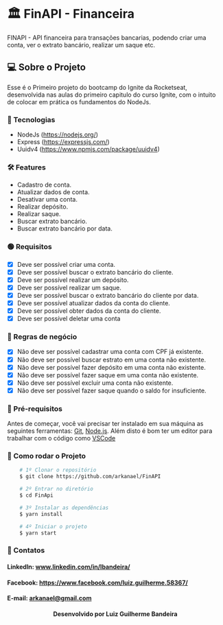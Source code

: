 # 🏛 FinAPI - Financeira
FINAPI - API financeira para transações bancarias, podendo criar uma conta, ver o extrato bancário,
realizar um saque etc.

## 💻 Sobre o Projeto
Esse é o Primeiro projeto do bootcamp do Ignite da Rocketseat, desenvolvida nas aulas do primeiro capitulo do curso Ignite, com o intuito de colocar em prática os fundamentos do NodeJs.

### 🧪 Tecnologias
- NodeJs  (https://nodejs.org/)
- Express (https://expressjs.com/)
- Uuidv4  (https://www.npmjs.com/package/uuidv4)

### 🛠 Features
- Cadastro de conta.
- Atualizar dados de conta.
- Desativar uma conta.
- Realizar depósito.
- Realizar saque.
- Buscar extrato bancário.
- Buscar extrato bancário por data.

### 🟢 Requisitos
- [x] Deve ser possível criar uma conta.
- [x] Deve ser possível buscar o extrato bancário do cliente.
- [x] Deve ser possível realizar um depósito.
- [x] Deve ser possível realizar um saque.
- [x] Deve ser possível buscar o extrato bancário do cliente por data.
- [x] Deve ser possível atualizar dados da conta do cliente.
- [x] Deve ser possível obter dados da conta do cliente.
- [x] Deve ser possível deletar uma conta

### 🔴 Regras de negócio
- [x] Não deve ser possível cadastrar uma conta com CPF já existente.
- [x] Não deve ser possível buscar estrato em uma conta não existente.
- [x] Não deve ser possível fazer depósito em uma conta não existente.
- [x] Não deve ser possível fazer saque em uma conta não existente.
- [x] Não deve ser possível excluir uma conta não existente.
- [x] Não deve ser possível fazer saque quando o saldo for insuficiente.

### 🎲 Pré-requisitos

Antes de começar, você vai precisar ter instalado em sua máquina as seguintes ferramentas:
[Git](https://git-scm.com), [Node.js](https://nodejs.org/en/). 
Além disto é bom ter um editor para trabalhar com o código como [VSCode](https://code.visualstudio.com/)


### 📌 Como rodar o Projeto
```bash
    # 1º Clonar o repositório
    $ git clone https://github.com/arkanael/FinAPI

    # 2º Entrar no diretório
    $ cd FinApi

    # 3º Instalar as dependências
    $ yarn install

    # 4º Iniciar o projeto
    $ yarn start
```

### 🚀 Contatos

<h4>LinkedIn: <a href="https://www.linkedin.com/in/lbandeira/">www.linkedin.com/in/lbandeira/</a></h4>
<h4>Facebook: <a href="https://www.facebook.com/luiz.guilherme.58367/">https://www.facebook.com/luiz.guilherme.58367/</a></h4>
<h4>E-mail: <a href="mailto://arkanael@gmailcom/">arkanael@gmail.com</a></h4>


<h4 align=center>Desenvolvido por Luiz Guilherme Bandeira</a></h4>

